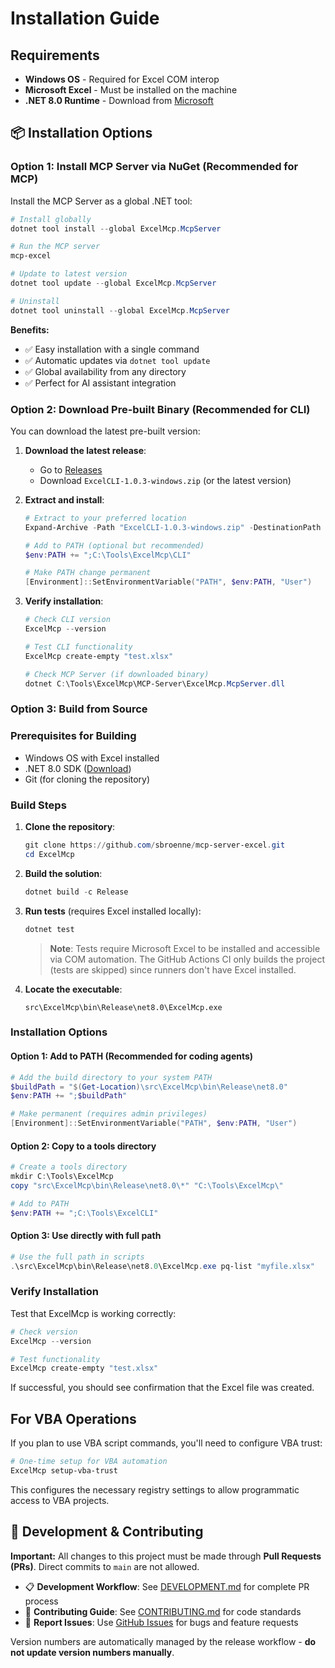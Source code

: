 # Installation Guide

## Requirements

- **Windows OS** - Required for Excel COM interop
- **Microsoft Excel** - Must be installed on the machine
- **.NET 8.0 Runtime** - Download from [Microsoft](https://dotnet.microsoft.com/download/dotnet/8.0)

## 📦 Installation Options

### Option 1: Install MCP Server via NuGet (Recommended for MCP)

Install the MCP Server as a global .NET tool:

```powershell
# Install globally
dotnet tool install --global ExcelMcp.McpServer

# Run the MCP server
mcp-excel

# Update to latest version
dotnet tool update --global ExcelMcp.McpServer

# Uninstall
dotnet tool uninstall --global ExcelMcp.McpServer
```

**Benefits:**
- ✅ Easy installation with a single command
- ✅ Automatic updates via `dotnet tool update`
- ✅ Global availability from any directory
- ✅ Perfect for AI assistant integration

### Option 2: Download Pre-built Binary (Recommended for CLI)

You can download the latest pre-built version:

1. **Download the latest release**:
   - Go to [Releases](https://github.com/sbroenne/mcp-server-excel/releases)
   - Download `ExcelCLI-1.0.3-windows.zip` (or the latest version)

2. **Extract and install**:

   ```powershell
   # Extract to your preferred location
   Expand-Archive -Path "ExcelCLI-1.0.3-windows.zip" -DestinationPath "C:\Tools\ExcelCLI"
   
   # Add to PATH (optional but recommended)
   $env:PATH += ";C:\Tools\ExcelMcp\CLI"
   
   # Make PATH change permanent
   [Environment]::SetEnvironmentVariable("PATH", $env:PATH, "User")
   ```

3. **Verify installation**:

   ```powershell
   # Check CLI version
   ExcelMcp --version
   
   # Test CLI functionality
   ExcelMcp create-empty "test.xlsx"
   
   # Check MCP Server (if downloaded binary)
   dotnet C:\Tools\ExcelMcp\MCP-Server\ExcelMcp.McpServer.dll
   ```

### Option 3: Build from Source

### Prerequisites for Building

- Windows OS with Excel installed
- .NET 8.0 SDK ([Download](https://dotnet.microsoft.com/download/dotnet/8.0))
- Git (for cloning the repository)

### Build Steps

1. **Clone the repository**:

   ```powershell
   git clone https://github.com/sbroenne/mcp-server-excel.git
   cd ExcelMcp
   ```

2. **Build the solution**:

   ```powershell
   dotnet build -c Release
   ```

3. **Run tests** (requires Excel installed locally):

   ```powershell
   dotnet test
   ```
   
   > **Note**: Tests require Microsoft Excel to be installed and accessible via COM automation. The GitHub Actions CI only builds the project (tests are skipped) since runners don't have Excel installed.

4. **Locate the executable**:

   ```text
   src\ExcelMcp\bin\Release\net8.0\ExcelMcp.exe
   ```

### Installation Options

#### Option 1: Add to PATH (Recommended for coding agents)

```powershell
# Add the build directory to your system PATH
$buildPath = "$(Get-Location)\src\ExcelMcp\bin\Release\net8.0"
$env:PATH += ";$buildPath"

# Make permanent (requires admin privileges)
[Environment]::SetEnvironmentVariable("PATH", $env:PATH, "User")
```

#### Option 2: Copy to a tools directory

```powershell
# Create a tools directory
mkdir C:\Tools\ExcelMcp
copy "src\ExcelMcp\bin\Release\net8.0\*" "C:\Tools\ExcelMcp\"

# Add to PATH
$env:PATH += ";C:\Tools\ExcelCLI"
```

#### Option 3: Use directly with full path

```powershell
# Use the full path in scripts
.\src\ExcelMcp\bin\Release\net8.0\ExcelMcp.exe pq-list "myfile.xlsx"
```

### Verify Installation

Test that ExcelMcp is working correctly:

```powershell
# Check version
ExcelMcp --version

# Test functionality
ExcelMcp create-empty "test.xlsx"
```

If successful, you should see confirmation that the Excel file was created.

## For VBA Operations

If you plan to use VBA script commands, you'll need to configure VBA trust:

```powershell
# One-time setup for VBA automation
ExcelMcp setup-vba-trust
```

This configures the necessary registry settings to allow programmatic access to VBA projects.

## 🔄 **Development & Contributing**

**Important:** All changes to this project must be made through **Pull Requests (PRs)**. Direct commits to `main` are not allowed.

- 📋 **Development Workflow**: See [DEVELOPMENT.md](DEVELOPMENT.md) for complete PR process
- 🤝 **Contributing Guide**: See [CONTRIBUTING.md](CONTRIBUTING.md) for code standards
- 🐛 **Report Issues**: Use [GitHub Issues](https://github.com/sbroenne/mcp-server-excel/issues) for bugs and feature requests

Version numbers are automatically managed by the release workflow - **do not update version numbers manually**.
